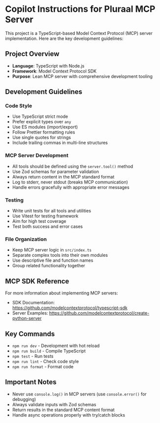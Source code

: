 # Copilot Instructions for Pluraal MCP Server

This project is a TypeScript-based Model Context Protocol (MCP) server implementation. Here are the key development guidelines:

## Project Overview

- **Language**: TypeScript with Node.js
- **Framework**: Model Context Protocol SDK
- **Purpose**: Lean MCP server with comprehensive development tooling

## Development Guidelines

### Code Style

- Use TypeScript strict mode
- Prefer explicit types over `any`
- Use ES modules (import/export)
- Follow Prettier formatting rules
- Use single quotes for strings
- Include trailing commas in multi-line structures

### MCP Server Development

- All tools should be defined using the `server.tool()` method
- Use Zod schemas for parameter validation
- Always return content in the MCP standard format
- Log to stderr, never stdout (breaks MCP communication)
- Handle errors gracefully with appropriate error messages

### Testing

- Write unit tests for all tools and utilities
- Use Vitest for testing framework
- Aim for high test coverage
- Test both success and error cases

### File Organization

- Keep MCP server logic in `src/index.ts`
- Separate complex tools into their own modules
- Use descriptive file and function names
- Group related functionality together

## MCP SDK Reference

For more information about implementing MCP servers:

- SDK Documentation: https://github.com/modelcontextprotocol/typescript-sdk
- Server Examples: https://github.com/modelcontextprotocol/create-python-server

## Key Commands

- `npm run dev` - Development with hot reload
- `npm run build` - Compile TypeScript
- `npm test` - Run tests
- `npm run lint` - Check code style
- `npm run format` - Format code

## Important Notes

- Never use `console.log()` in MCP servers (use `console.error()` for debugging)
- Always validate inputs with Zod schemas
- Return results in the standard MCP content format
- Handle async operations properly with try/catch blocks
